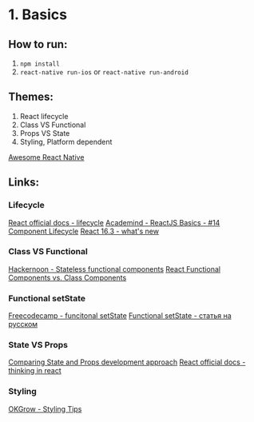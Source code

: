 # 1. Basics

## How to run:

1. `npm install`
2. `react-native run-ios` or `react-native run-android`

## Themes:

1. React lifecycle
1. Class VS Functional
1. Props VS State
1. Styling, Platform dependent

[Awesome React Native](https://github.com/jondot/awesome-react-native)
## Links:
### Lifecycle
[React official docs - lifecycle](https://reactjs.org/docs/state-and-lifecycle.html)
[Academind - ReactJS Basics - #14 Component Lifecycle](https://www.youtube.com/watch?v=Oioo0IdoEls)
[React 16.3 - what's new](https://medium.com/@baphemot/whats-new-in-react-16-3-d2c9b7b6193b)
### Class VS Functional
[Hackernoon - Stateless functional components](https://hackernoon.com/react-stateless-functional-components-nine-wins-you-might-have-overlooked-997b0d933dbc)
[React Functional Components vs. Class Components](https://www.andreasreiterer.at/web-development/react-functional-components/)
### Functional setState
[Freecodecamp - funcitonal setState](https://medium.freecodecamp.org/functional-setstate-is-the-future-of-react-374f30401b6b)
[Functional setState - статья на русском](https://medium.com/@WoTzap/%D1%84%D1%83%D0%BD%D0%BA%D1%86%D0%B8%D0%BE%D0%BD%D0%B0%D0%BB%D1%8C%D0%BD%D1%8B%D0%B9-setstate-%D1%8D%D1%82%D0%BE-%D0%B1%D1%83%D0%B4%D1%83%D1%89%D0%B5%D0%B5-react-d262be6a6c02)
### State VS Props
[Comparing State and Props development approach](https://github.com/uberVU/react-guide/blob/master/props-vs-state.md)
[React official docs - thinking in react](https://reactjs.org/docs/thinking-in-react.html)
### Styling
[OKGrow - Styling Tips](https://www.okgrow.com/posts/react-native-styling-tips)

